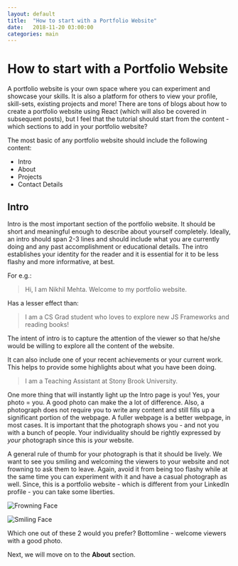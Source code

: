 ```yaml
---
layout: default
title:  "How to start with a Portfolio Website"
date:   2018-11-20 03:00:00
categories: main
---
```


# How to start with a Portfolio Website

A portfolio website is your own space where you can experiment and showcase your skills. It is also a platform for others to view your profile, skill-sets, existing projects and more! There are tons of blogs about how to create a portfolio website using React (which will also be covered in subsequent posts), but I feel that the tutorial should start from the content - which sections to add in your portfolio website?

The most basic of any portfolio website should include the following content:
+ Intro
+ About
+ Projects
+ Contact Details

## Intro

Intro is the most important section of the portfolio website. It should be short and meaningful enough to describe about yourself completely. Ideally, an intro should span 2-3 lines and should include what you are currently doing and any past accomplishment or educational details. The intro establishes your identity for the reader and it is essential for it to be less flashy and more informative, at best.

For e.g.:
> Hi, I am Nikhil Mehta. Welcome to my portfolio website.

Has a lesser effect than:

> I am a CS Grad student who loves to explore new JS Frameworks and reading books!

The intent of intro is to capture the attention of the viewer so that he/she would be willing to explore all the content of the website.

It can also include one of your recent achievements or your current work. This helps to provide some highlights about what you have been doing.

> I am a Teaching Assistant at Stony Brook University.

One more thing that will instantly light up the Intro page is you! Yes, your photo = you. A good photo can make the a lot of difference. Also, a photograph does not require you to write any content and still fills up a significant portion of the webpage. A fuller webpage is a better webpage, in most cases. It is important that the photograph shows you - and not you with a bunch of people. Your individuality should be rightly expressed by *your* photograph since this is *your* website.

A general rule of thumb for your photograph is that it should be lively. We want to see you smiling and welcoming the viewers to your website and not frowning to ask them to leave. Again, avoid it from being too flashy while at the same time you can experiment with it and have a casual photograph as well. Since, this is a portfolio website - which is different from your LinkedIn profile - you can take some liberties.

![Frowning Face](/blogs/images/img_1.jpg "Frown")

![Smiling Face](/blogs/images/img_2.jpg "Smile")

Which one out of these 2 would you prefer? Bottomline - welcome viewers with a good photo.

Next, we will move on to the **About** section.
